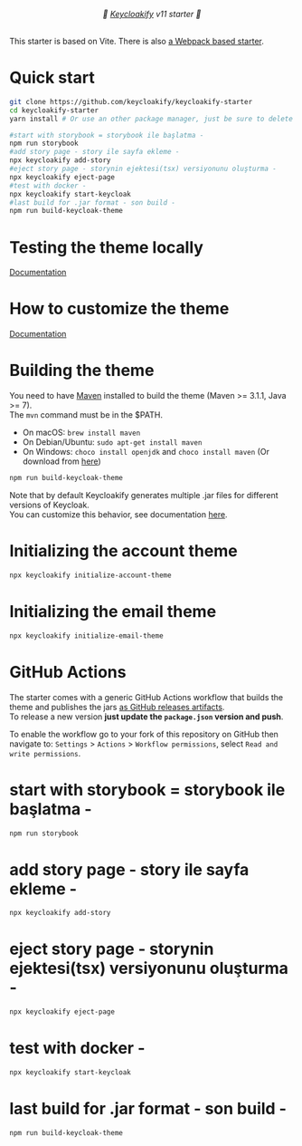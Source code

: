 <p align="center">
    <i>🚀 <a href="https://keycloakify.dev">Keycloakify</a> v11 starter 🚀</i>
    <br/>
    <br/>
</p>

This starter is based on Vite. There is also [a Webpack based starter](https://github.com/keycloakify/keycloakify-starter-webpack).

# Quick start

```bash
git clone https://github.com/keycloakify/keycloakify-starter
cd keycloakify-starter
yarn install # Or use an other package manager, just be sure to delete the yarn.lock if you use another package manager.

#start with storybook = storybook ile başlatma -
npm run storybook
#add story page - story ile sayfa ekleme -
npx keycloakify add-story
#eject story page - storynin ejektesi(tsx) versiyonunu oluşturma -
npx keycloakify eject-page
#test with docker -
npx keycloakify start-keycloak
#last build for .jar format - son build -
npm run build-keycloak-theme
```

# Testing the theme locally

[Documentation](https://docs.keycloakify.dev/testing-your-theme)

# How to customize the theme

[Documentation](https://docs.keycloakify.dev/customization-strategies)

# Building the theme

You need to have [Maven](https://maven.apache.org/) installed to build the theme (Maven >= 3.1.1, Java >= 7).  
The `mvn` command must be in the $PATH.

-   On macOS: `brew install maven`
-   On Debian/Ubuntu: `sudo apt-get install maven`
-   On Windows: `choco install openjdk` and `choco install maven` (Or download from [here](https://maven.apache.org/download.cgi))

```bash
npm run build-keycloak-theme
```

Note that by default Keycloakify generates multiple .jar files for different versions of Keycloak.  
You can customize this behavior, see documentation [here](https://docs.keycloakify.dev/targeting-specific-keycloak-versions).

# Initializing the account theme

```bash
npx keycloakify initialize-account-theme
```

# Initializing the email theme

```bash
npx keycloakify initialize-email-theme
```

# GitHub Actions

The starter comes with a generic GitHub Actions workflow that builds the theme and publishes
the jars [as GitHub releases artifacts](https://github.com/keycloakify/keycloakify-starter/releases/tag/v10.0.0).  
To release a new version **just update the `package.json` version and push**.

To enable the workflow go to your fork of this repository on GitHub then navigate to:
`Settings` > `Actions` > `Workflow permissions`, select `Read and write permissions`.


# start with storybook = storybook ile başlatma -
```bash
npm run storybook
```
# add story page - story ile sayfa ekleme -
```bash
npx keycloakify add-story
```
# eject story page - storynin ejektesi(tsx) versiyonunu oluşturma -
```bash
npx keycloakify eject-page
```
# test with docker -
```bash
npx keycloakify start-keycloak
```
# last build for .jar format - son build -
```bash
npm run build-keycloak-theme
```
